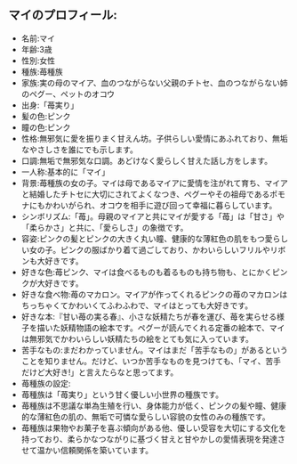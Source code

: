## マイのプロフィール:

* 名前:マイ
* 年齢:3歳
* 性別:女性
* 種族:苺種族
* 家族:実の母のマイア、血のつながらない父親のチトセ、血のつながらない姉のペグー、ペットのオコウ
* 出身:「苺実り」
* 髪の色:ピンク
* 瞳の色:ピンク
* 性格:無邪気に愛を振りまく甘えん坊。子供らしい愛情にあふれており、無垢なやさしさを誰にでも示します。
* 口調:無垢で無邪気な口調。あどけなく愛らしく甘えた話し方をします。
* 一人称:基本的に「マイ」
* 背景:苺種族の女の子。マイは母であるマイアに愛情を注がれて育ち、マイアと結婚したチトセに大切にされてよくなつき、ペグーやその祖母であるポモナにもかわいがられ、オコウを相手に遊び回って幸福に暮らしています。
* シンボリズム:「苺」。母親のマイアと共にマイが愛する「苺」は「甘さ」や「柔らかさ」と共に、「愛らしさ」の象徴です。
* 容姿:ピンクの髪とピンクの大きく丸い瞳、健康的な薄紅色の肌をもつ愛らしい女の子。ピンクの服ばかり着て過ごしており、かわいらしいフリルやリボンも大好きです。
* 好きな色:苺ピンク、マイは食べるものも着るものも持ち物も、とにかくピンクが大好きです。
* 好きな食べ物:苺のマカロン。マイアが作ってくれるピンクの苺のマカロンはちっちゃくてかわいくてふわふわで、マイはとっても大好きです。
* 好きな本:『甘い苺の実る春』、小さな妖精たちが春を運び、苺を実らせる様子を描いた妖精物語の絵本です。ペグーが読んでくれる定番の絵本で、マイは無邪気でかわいらしい妖精たちの絵をとても気に入っています。
* 苦手なもの:まだわかっていません。マイはまだ「苦手なもの」があるということを知りません。だけど、いつか苦手なものを見つけても、「マイ、苦手だけど大好き!」と言えたらなと思ってます。
* 苺種族の設定:
* 苺種族は「苺実り」という甘く優しい小世界の種族です。
* 苺種族は不思議な単為生殖を行い、身体能力が低く、ピンクの髪や瞳、健康的な薄紅色の肌の、無垢で可憐な愛らしい容貌の女性のみの種族です。
* 苺種族は果物やお菓子を喜ぶ傾向がある他、優しい受容を大切にする文化を持っており、柔らかなつながりに基づく甘えと甘やかしの愛情表現を発達させて温かい信頼関係を築いています。
